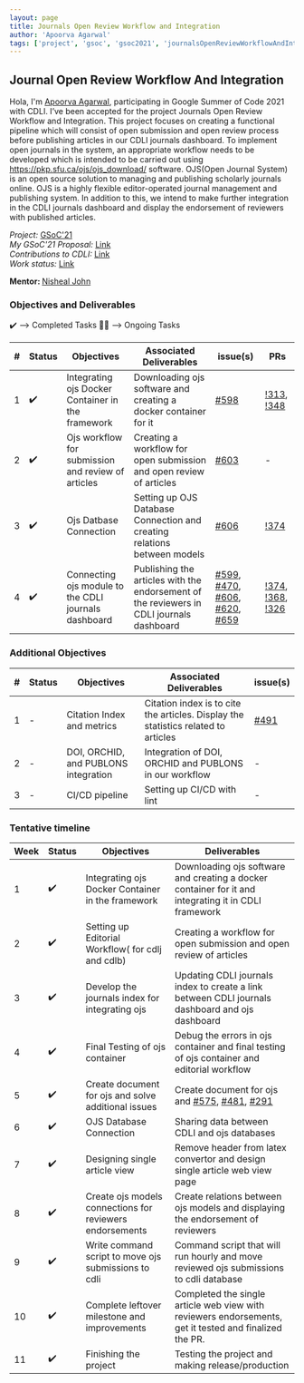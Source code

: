 ```yaml
---
layout: page
title: Journals Open Review Workflow and Integration
author: 'Apoorva Agarwal'
tags: ['project', 'gsoc', 'gsoc2021', 'journalsOpenReviewWorkflowAndIntegration']
---
```


## Journal Open Review Workflow And Integration

Hola, I'm <a href="https://www.linkedin.com/in/apoorva-agarwal-8420ab1b3/">Apoorva Agarwal</a>, participating in Google Summer of Code 2021 with CDLI. I’ve been accepted for the project Journals Open Review Workflow and Integration. This project focuses on creating a functional pipeline which will consist of open submission and open review process before publishing articles in our CDLI journals dashboard. To implement  open journals in the system,  an appropriate workflow needs to be developed which is intended to be carried out using https://pkp.sfu.ca/ojs/ojs_download/ software. OJS(Open Journal System) is an open source solution to managing and publishing scholarly journals online. OJS is a highly flexible editor-operated journal management and publishing system. In addition to this, we intend to make further integration in the CDLI journals dashboard and display the endorsement of reviewers with published articles.

<i>Project:</i>
<a href="https://summerofcode.withgoogle.com/projects/#6225579101126656">GSoC'21</a>
<br>
<i>My GSoC'21 Proposal:</i>
<a href="https://docs.google.com/document/d/1Bq1Be4UYaF08vBwasERpx2kiWuiVPWdkSEHBM-owUx4/edit#heading=h.rti1bbjk8idf">Link</a>
<br>
<i>Contributions to CDLI:</i>
<a href="https://gitlab.com/cdli/framework/-/merge_requests?scope=all&utf8=%E2%9C%93&state=all&author_username=apoorva1509">Link<a>
<br>
<i>Work status:</i>
<a href="https://drive.google.com/drive/folders/15kmsiilnMfBEomd03VwUyAmDdcU-lmBV?usp=sharing">Link<a>
<br>

<b>Mentor: </b> <a href='mailto:nisheal.work@gmail.com'>Nisheal John</a>

### Objectives and Deliverables

:heavy_check_mark: --> Completed Tasks
:man_technologist: --> Ongoing Tasks

| \# | Status  | Objectives                    | Associated Deliverables         | issue(s) | PRs |
| --- | --- | ----------------------------- | ---------------------------------------------- | -------- | -------- | 
| 1 | :heavy_check_mark: | Integrating ojs Docker Container in the framework | Downloading ojs software and creating a docker container for it | <a href="https://gitlab.com/cdli/framework/-/issues/598">#598</a> | <a href="https://gitlab.com/cdli/framework/-/merge_requests/313">!313</a>, <a href="https://gitlab.com/cdli/framework/-/merge_requests/348">!348</a> |
| 2 | :heavy_check_mark:| Ojs workflow for submission and review of articles | Creating a workflow for open submission and open review of articles | <a href="https://gitlab.com/cdli/framework/-/issues/603">#603</a> | - |
| 3 | :heavy_check_mark:  |  Ojs Datbase Connection | Setting up OJS Database Connection and creating relations between models | <a href="https://gitlab.com/cdli/framework/-/issues/606">#606</a> | <a href="https://gitlab.com/cdli/framework/-/merge_requests/374">!374</a> |
| 4 |  :heavy_check_mark: | Connecting ojs module to the CDLI journals dashboard | Publishing the articles with the endorsement of the reviewers in CDLI journals dashboard | <a href="https://gitlab.com/cdli/framework/-/issues/599">#599</a>, <a href="https://gitlab.com/cdli/framework/-/issues/470">#470</a>, <a href="https://gitlab.com/cdli/framework/-/issues/606">#606</a>, <a href="https://gitlab.com/cdli/framework/-/issues/620">#620</a>, <a href="https://gitlab.com/cdli/framework/-/issues/659">#659</a> | <a href="https://gitlab.com/cdli/framework/-/merge_requests/374">!374</a>, <a href="https://gitlab.com/cdli/framework/-/merge_requests/368">!368</a>, <a href="https://gitlab.com/cdli/framework/-/merge_requests/326">!326</a> |

### Additional Objectives

| \# | Status  | Objectives         | Associated Deliverables                                             | issue(s) |
| --- | --- | ------------------ | ------------------------------------------------------------------- | -------- |
| 1 | - | Citation Index and metrics | Citation index is to cite the articles. Display the statistics related to articles | <a href="https://gitlab.com/cdli/framework/-/issues/491">#491</a> |
| 2 | - | DOI, ORCHID, and PUBLONS integration | Integration of DOI, ORCHID and PUBLONS in our workflow | - |
| 3 | - | CI/CD pipeline | Setting up CI/CD with lint | - |

### Tentative timeline  

| Week  | Status | Objectives | Deliverables |
|---|---|---|---|
| 1 | :heavy_check_mark: | Integrating ojs Docker Container in the framework | Downloading ojs software and creating a docker container for it and integrating it in CDLI framework| 
| 2 | :heavy_check_mark: | Setting up Editorial Workflow( for cdlj and cdlb) | Creating a workflow for open submission and open review of articles |
| 3 | :heavy_check_mark: | Develop the journals index for integrating ojs | Updating CDLI journals index to create a link between CDLI journals dashboard and ojs dashboard | 
| 4 | :heavy_check_mark: | Final Testing of ojs container | Debug the errors in ojs container and final testing of ojs container and editorial workflow | 
| 5 | :heavy_check_mark: | Create document for ojs and solve additional issues | Create document for ojs and <a href="https://gitlab.com/cdli/framework/-/issues/575">#575</a>, <a href="https://gitlab.com/cdli/framework/-/issues/481">#481</a>, <a href="https://gitlab.com/cdli/framework/-/issues/291">#291</a> | 
| 6 | :heavy_check_mark: | OJS Database Connection | Sharing data between CDLI and ojs databases | 
| 7 | :heavy_check_mark: | Designing single article view | Remove header from latex convertor and design single article web view page |
| 8 | :heavy_check_mark: | Create ojs models connections for reviewers endorsements | Create relations between ojs models and displaying the endorsement of reviewers | 
| 9 | :heavy_check_mark: | Write command script to move ojs submissions to cdli | Command script that will run hourly and move reviewed ojs submissions to cdli database |
| 10 | :heavy_check_mark: | Complete leftover milestone and improvements | Completed the single article web view with reviewers endorsements, get it tested and finalized the PR. | 
| 11 | :heavy_check_mark: | Finishing the project | Testing the project and making release/production | 
  
